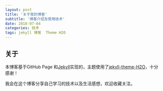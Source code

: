 ```yaml
---
layout: post
title: '关于我的博客'
subtitle: '博客介绍及使用技术'
date: 2018-07-04
categories: 技术
tags: jekyll 博客  Theme H2O
---
```


## 关于

本博客基于GitHub Page 和[Jekyll](http://jekyll.com.cn/)实现的，主题使用了[jekyll-theme-H2O](https://github.com/kaeyleo/jekyll-theme-H2O)，十分感谢！

我会在这个博客分享自己学习的技术以及生活感想，欢迎收藏关注。
